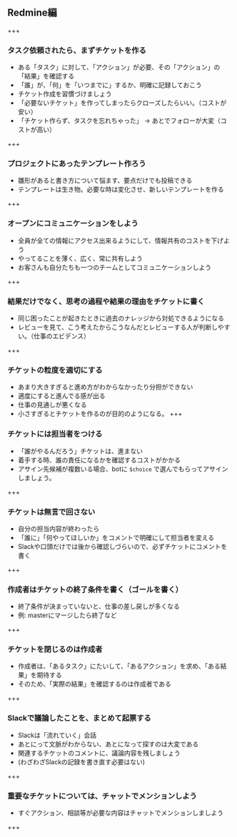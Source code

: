 ## Redmine編

+++

### タスク依頼されたら、まずチケットを作る

* ある「タスク」に対して、「アクション」が必要、その「アクション」の「結果」を確認する
* 「誰」が、「何」を「いつまでに」するか、明確に記録しておこう
* チケット作成を習慣づけましょう
* 「必要ないチケット」を作ってしまったらクローズしたらいい。（コストが安い）
* 「チケット作らず、タスクを忘れちゃった」 -> あとでフォローが大変（コストが高い） 

+++ 

### プロジェクトにあったテンプレート作ろう

* 雛形があると書き方について悩ます、要点だけでも投稿できる
* テンプレートは生き物。必要な時は変化させ、新しいテンプレートを作る

+++ 

### オープンにコミュニケーションをしよう
* 全員が全ての情報にアクセス出来るようにして、情報共有のコストを下げよう
* やってることを薄く、広く、常に共有しよう
* お客さんも自分たちも一つのチームとしてコミュニケーションしよう

+++ 

### 結果だけでなく、思考の過程や結果の理由をチケットに書く
* 同じ困ったことが起きたときに過去のナレッジから対処できるようになる
* レビューを見て、こう考えたからこうなんだとレビューする人が判断しやすい。（仕事のエビデンス）

+++ 
### チケットの粒度を適切にする
* あまり大きすぎると進め方がわからなかったり分担ができない
* 適度にすると進んでる感が出る
* 仕事の見通しが悪くなる
* 小さすぎるとチケットを作るのが目的のようになる。
+++ 

### チケットには担当者をつける

* 「誰がやるんだろう」チケットは、進まない
*  着手する時、誰の責任になるかを確認するコストがかかる
* アサイン先候補が複数いる場合、botに `$choice`
  で選んでもらってアサインしましょう。

+++

### チケットは無言で回さない

* 自分の担当内容が終わったら
* 「誰に」「何やってほしいか」をコメントで明確にして担当者を変える
* Slackや口頭だけでは後から確認しづらいので、必ずチケットにコメントを書く

+++

### 作成者はチケットの終了条件を書く（ゴールを書く）
* 終了条件が決まっていないと、仕事の差し戻しが多くなる
* 例: masterにマージしたら終了など

+++ 

### チケットを閉じるのは作成者

* 作成者は、「あるタスク」にたいして、「あるアクション」を求め、「ある結果」を期待する
* そのため、「実際の結果」を確認するのは作成者である

+++

### Slackで議論したことを、まとめて起票する

* Slackは「流れていく」会話
* あとにって文脈がわからない、あとになって探すのは大変である
* 関連するチケットのコメントに、議論内容を残しましょう
* (わざわざSlackの記録を書き直す必要はない)

+++ 

### 重要なチケットについては、チャットでメンションしよう

* すぐアクション、相談等が必要な内容はチャットでメンションしましよう

+++ 


